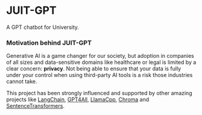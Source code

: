 # JUIT-GPT
A GPT chatbot for University.

### Motivation behind JUIT-GPT
Generative AI is a game changer for our society, but adoption in companies of all sizes and data-sensitive
domains like healthcare or legal is limited by a clear concern: **privacy**.
Not being able to ensure that your data is fully under your control when using third-party AI tools
is a risk those industries cannot take.

This project has been strongly influenced and supported by other amazing projects like 
[LangChain](https://github.com/hwchase17/langchain),
[GPT4All](https://github.com/nomic-ai/gpt4all),
[LlamaCpp](https://github.com/ggerganov/llama.cpp),
[Chroma](https://www.trychroma.com/)
and [SentenceTransformers](https://www.sbert.net/).
